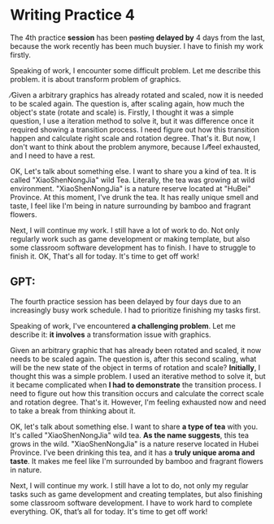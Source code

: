 # Writing Practice 4

The 4th practice **session** has been ~~pasting~~ **delayed by** 4 days from the last, because the work recently has been much buysier. I have to finish my work firstly. 

Speaking of work, I encounter some difficult problem. Let me describe this problem. it is about transform problem of graphics.

⁄Given a arbitrary graphics has already rotated and scaled, now it is needed to be scaled again. The question is, after scaling again,    how much the object's state (rotate and scale) is. Firstly, I thought it was a simple question, I use a iteration method to solve it, but it was difference once it required showing a transition process. I need figure out how this transition happen and calculate right scale and rotation degree. That's it. But now, I don't want to think about the problem anymore, because I ⁄⁄feel exhausted, and I need to have a rest.



OK, Let's talk about something else. I want to share you a kind of tea. It is called "XiaoShenNongJia" wild Tea. Literally, the tea was growing at wild environment. "XiaoShenNongJia" is a nature reserve located at "HuBei" Province. At this moment, I've drunk the tea. It has really unique smell and taste, I feel like I'm being in nature surrounding by bamboo and fragrant flowers.



Next, I will continue my work. I still have a lot of work to do. Not only regularly work such as game development or making template, but also some classroom software development has to finish. I have to struggle to finish it. OK, That's all for today. It's time to get off work!





## GPT:

The fourth practice session has been delayed by four days due to an increasingly busy work schedule. I had to prioritize finishing my tasks first.

Speaking of work, I've encountered **a challenging problem**. Let me describe it: **it involves** a transformation issue with graphics.

Given an arbitrary graphic that has already been rotated and scaled, it now needs to be scaled again. The question is, after this second scaling, what will be the new state of the object in terms of rotation and scale? **Initially**, I thought this was a simple problem. I used an iterative method to solve it, but it became complicated when **I had to demonstrate** the transition process. I need to figure out how this transition occurs and calculate the correct scale and rotation degree. That's it. However, I'm feeling exhausted now and need to take a break from thinking about it.

OK, let's talk about something else. I want to share **a type of tea** with you. It's called "XiaoShenNongJia" wild tea. **As the name suggests**, this tea grows in the wild. "XiaoShenNongJia" is a nature reserve located in Hubei Province. I’ve been drinking this tea, and it has a **truly unique aroma and taste**. It makes me feel like I'm surrounded by bamboo and fragrant flowers in nature.

Next, I will continue my work. I still have a lot to do, not only my regular tasks such as game development and creating templates, but also finishing some classroom software development. I have to work hard to complete everything. OK, that’s all for today. It's time to get off work!